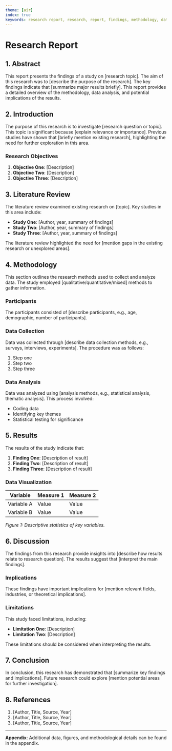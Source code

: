 ```yaml
---
theme: [air]
index: true
keywords: research report, research, report, findings, methodology, data analysis, implications, literature review, results, discussion, conclusion, references
---
```


# Research Report

## 1. Abstract

This report presents the findings of a study on [research topic]. The aim of this research was to [describe the purpose of the research]. The key findings indicate that [summarize major results briefly]. This report provides a detailed overview of the methodology, data analysis, and potential implications of the results.

## 2. Introduction

The purpose of this research is to investigate [research question or topic]. This topic is significant because [explain relevance or importance]. Previous studies have shown that [briefly mention existing research], highlighting the need for further exploration in this area.

### Research Objectives

1. **Objective One**: [Description]
2. **Objective Two**: [Description]
3. **Objective Three**: [Description]

## 3. Literature Review

The literature review examined existing research on [topic]. Key studies in this area include:

- **Study One**: [Author, year, summary of findings]
- **Study Two**: [Author, year, summary of findings]
- **Study Three**: [Author, year, summary of findings]

The literature review highlighted the need for [mention gaps in the existing research or unexplored areas].

## 4. Methodology

This section outlines the research methods used to collect and analyze data. The study employed [qualitative/quantitative/mixed] methods to gather information.

### Participants

The participants consisted of [describe participants, e.g., age, demographic, number of participants].

### Data Collection

Data was collected through [describe data collection methods, e.g., surveys, interviews, experiments]. The procedure was as follows:

1. Step one
2. Step two
3. Step three

### Data Analysis

Data was analyzed using [analysis methods, e.g., statistical analysis, thematic analysis]. This process involved:

- Coding data
- Identifying key themes
- Statistical testing for significance

## 5. Results

The results of the study indicate that:

1. **Finding One**: [Description of result]
2. **Finding Two**: [Description of result]
3. **Finding Three**: [Description of result]

### Data Visualization

| Variable   | Measure 1 | Measure 2 |
| ---------- | --------- | --------- |
| Variable A | Value     | Value     |
| Variable B | Value     | Value     |

_Figure 1: Descriptive statistics of key variables._

## 6. Discussion

The findings from this research provide insights into [describe how results relate to research question]. The results suggest that [interpret the main findings].

### Implications

These findings have important implications for [mention relevant fields, industries, or theoretical implications].

### Limitations

This study faced limitations, including:

- **Limitation One**: [Description]
- **Limitation Two**: [Description]

These limitations should be considered when interpreting the results.

## 7. Conclusion

In conclusion, this research has demonstrated that [summarize key findings and implications]. Future research could explore [mention potential areas for further investigation].

## 8. References

1. [Author, Title, Source, Year]
2. [Author, Title, Source, Year]
3. [Author, Title, Source, Year]

---

**Appendix**: Additional data, figures, and methodological details can be found in the appendix.
